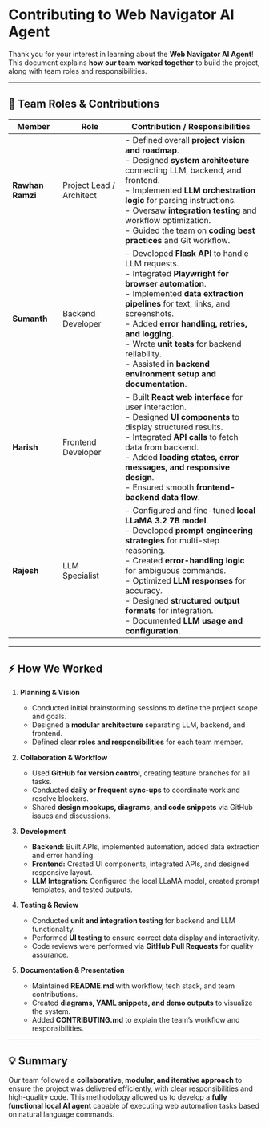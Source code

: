 # Contributing to Web Navigator AI Agent

Thank you for your interest in learning about the **Web Navigator AI Agent**!  
This document explains **how our team worked together** to build the project, along with team roles and responsibilities.

---

## 👥 Team Roles & Contributions

| **Member**   | **Role**           | **Contribution / Responsibilities** |
| ------------ | ----------------- | ---------------------------------- |
| **Rawhan Ramzi** | Project Lead / Architect | - Defined overall **project vision and roadmap**.<br>- Designed **system architecture** connecting LLM, backend, and frontend.<br>- Implemented **LLM orchestration logic** for parsing instructions.<br>- Oversaw **integration testing** and workflow optimization.<br>- Guided the team on **coding best practices** and Git workflow. |
| **Sumanth**      | Backend Developer   | - Developed **Flask API** to handle LLM requests.<br>- Integrated **Playwright for browser automation**.<br>- Implemented **data extraction pipelines** for text, links, and screenshots.<br>- Added **error handling, retries, and logging**.<br>- Wrote **unit tests** for backend reliability.<br>- Assisted in **backend environment setup and documentation**. |
| **Harish**       | Frontend Developer  | - Built **React web interface** for user interaction.<br>- Designed **UI components** to display structured results.<br>- Integrated **API calls** to fetch data from backend.<br>- Added **loading states, error messages, and responsive design**.<br>- Ensured smooth **frontend-backend data flow**. |
| **Rajesh**       | LLM Specialist     | - Configured and fine-tuned **local LLaMA 3.2 7B model**.<br>- Developed **prompt engineering strategies** for multi-step reasoning.<br>- Created **error-handling logic** for ambiguous commands.<br>- Optimized **LLM responses** for accuracy.<br>- Designed **structured output formats** for integration.<br>- Documented **LLM usage and configuration**. |

---

## ⚡ How We Worked

1. **Planning & Vision**
   - Conducted initial brainstorming sessions to define the project scope and goals.  
   - Designed a **modular architecture** separating LLM, backend, and frontend.  
   - Defined clear **roles and responsibilities** for each team member.  

2. **Collaboration & Workflow**
   - Used **GitHub for version control**, creating feature branches for all tasks.  
   - Conducted **daily or frequent sync-ups** to coordinate work and resolve blockers.  
   - Shared **design mockups, diagrams, and code snippets** via GitHub issues and discussions.  

3. **Development**
   - **Backend:** Built APIs, implemented automation, added data extraction and error handling.  
   - **Frontend:** Created UI components, integrated APIs, and designed responsive layout.  
   - **LLM Integration:** Configured the local LLaMA model, created prompt templates, and tested outputs.  

4. **Testing & Review**
   - Conducted **unit and integration testing** for backend and LLM functionality.  
   - Performed **UI testing** to ensure correct data display and interactivity.  
   - Code reviews were performed via **GitHub Pull Requests** for quality assurance.  

5. **Documentation & Presentation**
   - Maintained **README.md** with workflow, tech stack, and team contributions.  
   - Created **diagrams, YAML snippets, and demo outputs** to visualize the system.  
   - Added **CONTRIBUTING.md** to explain the team’s workflow and responsibilities.  

---

## 💡 Summary

Our team followed a **collaborative, modular, and iterative approach** to ensure the project was delivered efficiently, with clear responsibilities and high-quality code. This methodology allowed us to develop a **fully functional local AI agent** capable of executing web automation tasks based on natural language commands.
